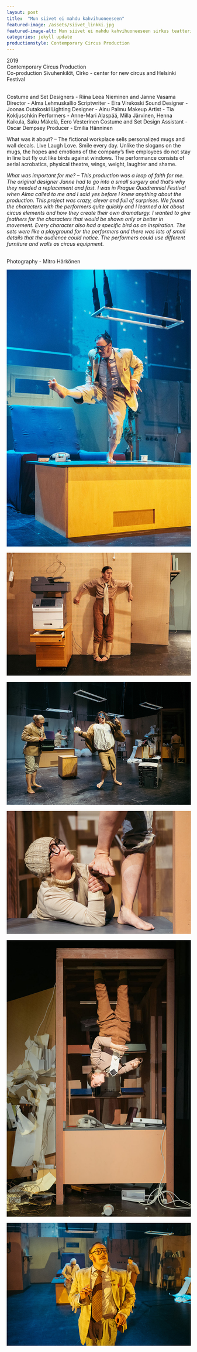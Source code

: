 ```yaml
---
layout: post
title:  "Mun siivet ei mahdu kahvihuoneeseen"
featured-image: /assets/siivet_linkki.jpg
featured-image-alt: Mun siivet ei mahdu kahvihuoneeseen sirkus teatteri esitys
categories: jekyll update
productionstyle: Contemporary Circus Production
---
```

  2019  
  Contemporary Circus Production  
  Co-production Sivuhenkilöt, Cirko - center for new circus and Helsinki Festival  
  <br/>
<p></p>
  Costume and Set Designers - Riina Leea Nieminen and Janne Vasama  
  Director - Alma Lehmuskallio  
  Scriptwriter - Eira Virekoski  
  Sound Designer - Joonas Outakoski  
  Lighting Designer - Ainu Palmu  
  Makeup Artist - Tia Kokljuschkin  
  Performers - Anne-Mari Alaspää, Milla Järvinen, Henna Kaikula,  
  Saku Mäkelä, Eero Vesterinen  
  Costume and Set Design Assistant - Oscar Dempsey  
  Producer - Emilia Hänninen  
  <br/>
<p></p>
<div class="post-text-alone"> 
  What was it about? – The fictional workplace sells personalized mugs and wall decals. Live Laugh Love. Smile every day. Unlike the slogans on the mugs, the hopes and emotions of the company’s five employees do not stay in line but fly out like birds against windows. The performance consists of aerial acrobatics, physical theatre, wings, weight, laughter and shame.  
<p></p>
  <em>What was important for me? – This production was a leap of faith for me. The original designer Janne had to go into a small surgery and that’s why they needed a replacement and fast. I was in Prague Quadrennial Festival when Alma called to me and I said yes before I knew anything about the production. This project was crazy, clever and full of surprises. We found the characters with the performers quite quickly and I learned a lot about circus elements and how they create their own dramaturgy. I wanted to give feathers for the characters that would be shown only or better in movement. Every character also had a specific bird as an inspiration. The sets were like a playground for the performers and there was lots of small details that the audience could notice. The performers could use different furniture and walls as circus equipment.</em>  
</div>
<p></p>


  <br/>
  Photography - Mitro Härkönen

![alt text](/assets/projects/siivet1.jpg)


![alt text](/assets/projects/siivet2.jpg)


![alt text](/assets/projects/siivet3.jpg)


![alt text](/assets/projects/siivet4.jpg)


![alt text](/assets/projects/siivet5.jpg)


![alt text](/assets/projects/siivet6.jpg)